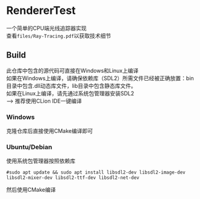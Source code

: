# RendererTest
一个简单的CPU端光线追踪器实现  
查看`files/Ray-Tracing.pdf`以获取技术细节

## Build
此仓库中包含的源代码可直接在Windows和Linux上编译  
如果在Windows上编译，请确保依赖库（SDL2）所需文件已经被正确放置：bin目录中包含.dll动态库文件，lib目录中包含静态库文件。  
如果在Linux上编译，请先通过系统包管理器安装SDL2  
--> 推荐使用CLion IDE一键编译

### Windows
克隆仓库后直接使用CMake编译即可

### Ubuntu/Debian
使用系统包管理器按照依赖库
```
#sudo apt update && sudo apt install libsdl2-dev libsdl2-image-dev libsdl2-mixer-dev libsdl2-ttf-dev libsdl2-net-dev
```
然后使用CMake编译
